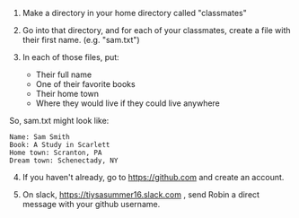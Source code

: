 1) Make a directory in your home directory called "classmates"

2) Go into that directory, and for each of your classmates, create a file with their first name. (e.g. "sam.txt")

3) In each of those files, put:
    * Their full name
    * One of their favorite books
    * Their home town
    * Where they would live if they could live anywhere

So, sam.txt might look like:

```
Name: Sam Smith
Book: A Study in Scarlett
Home town: Scranton, PA
Dream town: Schenectady, NY
```

4) If you haven't already, go to https://github.com and create an account.

5) On slack, https://tiysasummer16.slack.com , send Robin a direct message with your github username. 